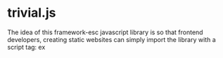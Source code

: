 # trivial.js


The idea of this framework-esc javascript library is so that frontend developers, creating static websites can simply import the library with a script tag:
ex
**<script src = 'https://hostingLink/trivial.js'></script>**
